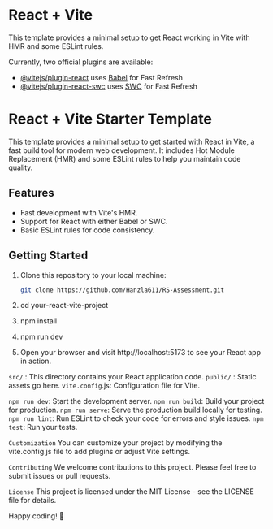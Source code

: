 # React + Vite

This template provides a minimal setup to get React working in Vite with HMR and some ESLint rules.

Currently, two official plugins are available:

- [@vitejs/plugin-react](https://github.com/vitejs/vite-plugin-react/blob/main/packages/plugin-react/README.md) uses [Babel](https://babeljs.io/) for Fast Refresh
- [@vitejs/plugin-react-swc](https://github.com/vitejs/vite-plugin-react-swc) uses [SWC](https://swc.rs/) for Fast Refresh


# React + Vite Starter Template

This template provides a minimal setup to get started with React in Vite, a fast build tool for modern web development. It includes Hot Module Replacement (HMR) and some ESLint rules to help you maintain code quality.

## Features

- Fast development with Vite's HMR.
- Support for React with either Babel or SWC.
- Basic ESLint rules for code consistency.

## Getting Started

1. Clone this repository to your local machine:

   ```bash
   git clone https://github.com/Hanzla611/RS-Assessment.git

2. cd your-react-vite-project


3. npm install

4. npm run dev

5. Open your browser and visit http://localhost:5173 to see your React app in action.


`src/` : This directory contains your React application code.
`public/` : Static assets go here.
`vite.config`.js: Configuration file for Vite.

`npm run dev`: Start the development server.
`npm run build`: Build your project for production.
`npm run serve`: Serve the production build locally for testing.
`npm run lint`: Run ESLint to check your code for errors and style issues.
`npm test`: Run your tests.




`Customization`
You can customize your project by modifying the vite.config.js file to add plugins or adjust Vite settings.

`Contributing`
We welcome contributions to this project. Please feel free to submit issues or pull requests.

`License`
This project is licensed under the MIT License - see the LICENSE file for details.

Happy coding! 🚀





